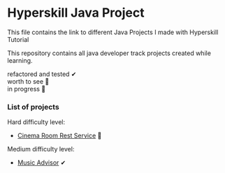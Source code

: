 # Hyperskill Java Project
This file contains the link to different Java Projects I made with Hyperskill Tutorial

This repository contains all java developer track projects created while learning.

refactored and tested ✔ </br>
worth to see 💎 </br>
in progress 🚧 </br>

### List of projects </br>

Hard difficulty level:
* [Cinema Room Rest Service](https://github.com/Solomon1d24/cinema-room-rest-service) 🚧


Medium difficulty level:

* [Music Advisor](https://github.com/Solomon1d24/Music-Advisor) ✔

